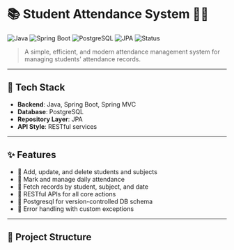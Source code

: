 # 📚 Student Attendance System 🧑‍🏫
![Java](https://img.shields.io/badge/Java-ED8B00?style=for-the-badge&logo=java&logoColor=white)
![Spring Boot](https://img.shields.io/badge/Spring_Boot-6DB33F?style=for-the-badge&logo=spring-boot&logoColor=white)
![PostgreSQL](https://img.shields.io/badge/PostgreSQL-4169E1?style=for-the-badge&logo=postgresql&logoColor=white)
![JPA](https://img.shields.io/badge/JPA-Hibernate-59666C?style=for-the-badge&logo=hibernate&logoColor=white)
![Status](https://img.shields.io/badge/Project_Status-Completed-brightgreen?style=for-the-badge)

> A simple, efficient, and modern attendance management system for managing students’ attendance records.

---

## 🚀 Tech Stack

- **Backend**: Java, Spring Boot, Spring MVC
- **Database**: PostgreSQL
- **Repository Layer**: JPA
- **API Style**: RESTful services

---

## ✨ Features

- 📌 Add, update, and delete students and subjects  
- 📌 Mark and manage daily attendance  
- 📌 Fetch records by student, subject, and date  
- 📌 RESTful APIs for all core actions  
- 📌 Postgresql for version-controlled DB schema  
- 📌 Error handling with custom exceptions  

---

## 📂 Project Structure

